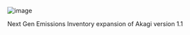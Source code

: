 ![image](https://user-images.githubusercontent.com/99386739/153457852-ef46540c-1caf-49d7-b5a9-33c627d84486.png)

Next Gen Emissions Inventory expansion of Akagi version 1.1
